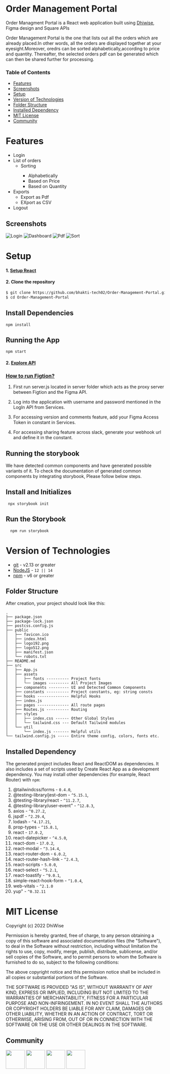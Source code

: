 # Order Management Portal 
Order Managment Portal is a React web application built using [Dhiwise](dhiwise.com), Figma design and Square APIs

Order Management Portal is the one that lists out all the orders which are already placed.In other words, all the orders are displayed together at your eyesight.Moreover, oredrs can be sorted alphabetically,according to price and quantity.
Thereafter, the selected orders pdf can be generated which can then be shared further for processing.

### Table of Contents
- [Features](#features)
- [Screenshots](#screenshots)
- [Setup](#setup)
- [Version of Technologies](#version-of-technologies)
- [Folder Structure](#folder-structure)
- [Installed Dependency](#installed-dependency)
- [MIT License](#mit-license)
- [Community](#community)


# Features
<ul>
<li>Login</li>
<li>
List of orders
<ul>
<li>Sorting</li>
<ul>
<li>Alphabetically </li>
<li>Based on Price </li>
<li>Based on Quantity </li>
</ul>
</ul>
</li>
<li>Exports
<ul>
<li>Export as Pdf</li>
<li>EXport as CSV</li>
</ul>
</li>
<li>Logout</li>
</ul>

## Screenshots
![Login](https://github.com/bhakti-tech02/Order-Management-Portal/blob/main/src/assets/images/login.png) 
![Dashboard](https://github.com/bhakti-tech02/Order-Management-Portal/blob/main/src/assets/images/dashboard.png) 
![Pdf](https://github.com/bhakti-tech02/Order-Management-Portal/blob/main/src/assets/images/pdf.png) 
![Sort](https://github.com/bhakti-tech02/Order-Management-Portal/blob/main/src/assets/images/sort.png) 

# Setup

#### 1. [Setup React](https://reactjs.org/docs/getting-started.html)


#### 2. Clone the repository
```sh
$ git clone https://github.com/bhakti-tech02/Order-Management-Portal.git
$ cd Order-Management-Portal
```
## Install Dependencies

    npm install
## Running the App

    npm start

#### 2. [Explore API](https://developer.squareup.com/docs/orders-api/manage-orders/retrieve-orders)

<h3><u>How to run Figtion?</u></h3>

  1. First run server.js located in server folder which acts as the proxy server between Figtion and the Figma API.

  2. Log into the application with username and password mentioned in the LogIn API from Services.

  3. For accessing version and comments feature, add your Figma Access Token in constant in Services.

  4. For accessing sharing feature across slack, generate your webhook url and define it in the constant.

## Running the storybook

We have detected common components and have generated possible variants of it. To check the documentation of generated common components by integrating storybook, Please follow below steps.

## Install and Initializes

     npx storybook init

## Run the Storybook

      npm run storybook
 
# Version of Technologies

- [git](https://git-scm.com/) - v2.13 or greater
- [NodeJS](https://nodejs.org/en/) - `12 || 14 `
- [npm](https://www.npmjs.com/) - v6 or greater

## Folder Structure

After creation, your project should look like this:

```
.
├── package.json
├── package-lock.json
├── postcss.config.js
├── public
│   ├── favicon.ico
│   ├── index.html
│   ├── logo192.png
│   ├── logo512.png
│   ├── manifest.json
│   └── robots.txt
├── README.md
├── src
│   ├── App.js
│   ├── assets
│   │   ├── fonts ---------- Project fonts
│   │   └── images --------- All Project Images
│   ├── components --------- UI and Detected Common Components
│   ├── constants ---------- Project constants, eg: string consts
│   ├── hooks -------------- Helpful Hooks
│   ├── index.js
│   ├── pages -------------- All route pages
│   ├── Routes.js ---------- Routing
│   ├── styles
│   │   ├── index.css ------ Other Global Styles
│   │   └── tailwind.css --- Default Tailwind modules
│   └── util
│       └── index.js ------- Helpful utils
└── tailwind.config.js ----- Entire theme config, colors, fonts etc.
```
## Installed Dependency

The generated project includes React and ReactDOM as dependencies. It also includes a set of scripts used by Create React App as a development dependency. You may install other dependencies (for example, React Router) with `npm`:


   1. @tailwindcss/forms - `0.4.0`,
   2. @testing-library/jest-dom - `^5.15.1`,
   3. @testing-library/react - `^11.2.7`,
   4. @testing-library/user-event" - `^12.8.3`,
   5. axios - `^0.27.2`,
   6. jspdf - `^2.29.4`,
   7. lodash - `^4.17.21`,
   8. prop-types - `^15.8.1`,
   9. react - `17.0.2`,
   10. react-datepicker - `^4.5.0`,
   11. react-dom - `17.0.2`,
   12. react-modal - `^3.14.4`,
   13. react-router-dom - `6.0.2`,
   14. react-router-hash-link - `^2.4.3`,
   15. react-scripts - `5.0.0`,
   16. react-select - `^5.2.1`,
   17. react-toastify - `^9.0.1`,
   18. simple-react-hook-form - `^1.0.4`,
   19. web-vitals - `^2.1.0`
   20. yup" - `^0.32.11`


# MIT License

Copyright (c) 2022 DhiWise

Permission is hereby granted, free of charge, to any person obtaining a copy
of this software and associated documentation files (the "Software"), to deal
in the Software without restriction, including without limitation the rights
to use, copy, modify, merge, publish, distribute, sublicense, and/or sell
copies of the Software, and to permit persons to whom the Software is
furnished to do so, subject to the following conditions:

The above copyright notice and this permission notice shall be included in all
copies or substantial portions of the Software.

THE SOFTWARE IS PROVIDED "AS IS", WITHOUT WARRANTY OF ANY KIND, EXPRESS OR
IMPLIED, INCLUDING BUT NOT LIMITED TO THE WARRANTIES OF MERCHANTABILITY,
FITNESS FOR A PARTICULAR PURPOSE AND NON-INFRINGEMENT. IN NO EVENT SHALL THE
AUTHORS OR COPYRIGHT HOLDERS BE LIABLE FOR ANY CLAIM, DAMAGES OR OTHER
LIABILITY, WHETHER IN AN ACTION OF CONTRACT, TORT OR OTHERWISE, ARISING FROM,
OUT OF OR IN CONNECTION WITH THE SOFTWARE OR THE USE OR OTHER DEALINGS IN THE
SOFTWARE.
## Community

<a href="https://twitter.com/dhiwise"><img src="https://user-images.githubusercontent.com/35039342/55471524-8e24cb00-5627-11e9-9389-58f3d4419153.png" width="60"></a>
<a href="https://www.linkedin.com/company/dhiwise"><img src="https://user-images.githubusercontent.com/35039342/55471530-94b34280-5627-11e9-8c0e-6fe86a8406d6.png" width="60"></a>
<a href="https://discord.com/invite/rFMnCG5MZ7"><img src="https://user-images.githubusercontent.com/47489894/183043664-b01aac56-0372-458a-bde9-3f2a6bded21b.png" width="60"></a>
<a href="https://www.youtube.com/c/DhiWise"><img src="https://www.gstatic.com/youtube/img/promos/growth/e627e007b3838086012608ef9370c211889f46b95b2335af722b53a2e49a0cd6_122x56.webp" width="60"></a>


